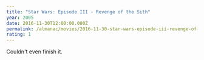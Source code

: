 ```yaml
---
title: "Star Wars: Episode III - Revenge of the Sith"
year: 2005
date: 2016-11-30T12:00:00.000Z
permalink: /almanac/movies/2016-11-30-star-wars-episode-iii-revenge-of-the-sith/index.html
rating: 1
---
```


Couldn't even finish it.